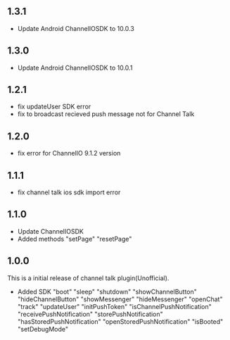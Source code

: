 ## 1.3.1
- Update Android ChannelIOSDK to 10.0.3

## 1.3.0
- Update Android ChannelIOSDK to 10.0.1

## 1.2.1
- fix updateUser SDK error
- fix to broadcast recieved push message not for Channel Talk

## 1.2.0
- fix error for ChannelIO 9.1.2 version

## 1.1.1
- fix channel talk ios sdk import error

## 1.1.0
- Update ChannelIOSDK
- Added methods
"setPage"
"resetPage"

## 1.0.0

This is a initial release of channel talk plugin(Unofficial).

- Added SDK
"boot"
"sleep"
"shutdown"
"showChannelButton"
"hideChannelButton"
"showMessenger"
"hideMessenger"
"openChat"
"track"
"updateUser"
"initPushToken"
"isChannelPushNotification"
"receivePushNotification"
"storePushNotification"
"hasStoredPushNotification"
"openStoredPushNotification"
"isBooted"
"setDebugMode"

